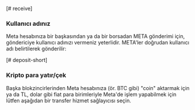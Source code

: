 [# receive]
### Kullanıcı adınız
Meta hesabınıza bir başkasından ya da bir borsadan META gönderimi için, göndericiye kullanıcı adınızı vermeniz yeterlidir. META'ler doğrudan kullanıcı adı belirtilerek gönderilir:

[# deposit-short]
### Kripto para yatır/çek
Başka blokzincirlerinden Meta hesabınıza (ör. BTC gibi) "coin" aktarmak için ya da TL, dolar gibi fiat para birimleriyle Meta'de işlem yapabilmek için lütfen aşağıdan bir transfer hizmet sağlayıcısı seçin.
